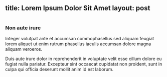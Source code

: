 title: Lorem Ipsum Dolor Sit Amet
layout: post
---

<span class="image featured"><img src="{{ site.baseurl }}/assets/images/pic02.jpg" alt=""></span>
<h3>Non aute irure</h3>
<p>Integer volutpat ante et accumsan commophasellus sed aliquam feugiat lorem aliquet ut enim rutrum phasellus iaculis accumsan dolore magna aliquam veroeros.</p>
<p>Duis aute irure dolor in reprehenderit in voluptate velit esse cillum dolore eu fugiat nulla pariatur. Excepteur sint occaecat cupidatat non proident, sunt in culpa qui officia deserunt mollit anim id est laborum.</p>
